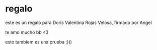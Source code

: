# regalo
este es un regalo para Doris Valentina Rojas Velosa, firmado por Angel 

te amo mucho bb <3

esto tambiem es una prueba ;)))
